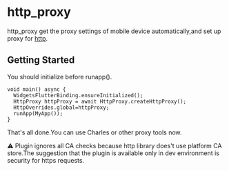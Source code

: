 # http_proxy

http_proxy get the proxy settings of mobile device automatically,and set up proxy for [http](https://pub.dev/packages/http).

## Getting Started

You should initialize before runapp().

```
void main() async {
  WidgetsFlutterBinding.ensureInitialized();
  HttpProxy httpProxy = await HttpProxy.createHttpProxy();
  HttpOverrides.global=httpProxy;
  runApp(MyApp());
}
```

That's all done.You can use Charles or other proxy tools now.

⚠️ Plugin ignores all CA checks because http library does't use platform CA store.The suggestion that the plugin is available only in dev environment is security for https requests.